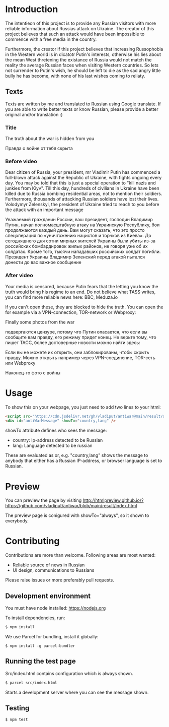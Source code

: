 # Introduction
The intentieon of this project is to provide any Russian visitors with more reliable information about Russias attack on Ukraine. The creator of this project believes that such an attack would have been impossible to commence with a free media in the country.

Furthermore, the creator if this project believes that increasing Russophobia in the Western world is in dicatotr Putin's interests, otherwise his lies about the mean West thretening the existance of Russia would not match the reality the average Russian faces when visiting Western countries. So lets not surrender to Putin's wish, he should be left to die as the sad angry little bully he has become, with none of his last wishes coming to reliaty.

## Texts
Texts are written by me and translated to Russian using Google translate. If you are able to write better texts or know Russian, please provide a better original and/or translation :)
### Title
The truth about the war is hidden from you

Правда о войне от тебя скрыта

### Before video
Dear citizen of Russia, your president, mr Vladimir Putin has commenced a full-blown attack against the Republic of Ukraine, with fights ongoing every day. You may be told that this is just a special operation to "kill nazis and junkies from Kiyv". Till this day, hundreds of civilians in Ukraine have been killed due to Russia bombing residential areas, not to mention their soldiers. Furthermore, thousands of attacking Russian soldiers have lost their lives. Volodymyr Zelenskyi, the president of Ukraine tried to reach to you before the attack with an important message

Уважаемый гражданин России, ваш президент, господин Владимир Путин, начал полномасштабную атаку на Украинскую Республику, бои продолжаются каждый день. Вам могут сказать, что это просто спецоперация по «уничтожению нацистов и торчков из Киева». До сегодняшнего дня сотни мирных жителей Украины были убиты из-за российских бомбардировок жилых районов, не говоря уже об их солдатах. Кроме того, тысячи нападавших российских солдат погибли. Президент Украины Владимир Зеленский перед атакой пытался донести до вас важное сообщение

### After video
Your media is censored, because Putin fears that the letting you know the truth would bring his regime to an end. Do not believe what TASS writes, you can find more reliable news here: BBC, Meduza.io

If you can't open these, they are blocked to hide the truth. You can open the for example via a VPN-connection, TOR-network or Webproxy:

Finally some photos from the war

подвергаются цензуре, потому что Путин опасается, что если вы сообщите вам правду, его режиму придет конец. Не верьте тому, что пишет ТАСС, более достоверные новости можно найти здесь:

Если вы не можете их открыть, они заблокированы, чтобы скрыть правду. Можно открыть например через VPN-соединение, TOR-сеть или Webproxy

Наконец-то фото с войны


# Usage
To show this on your webpage, you just need to add two lines to your html:
```html
<script src="https://cdn.jsdelivr.net/gh/vladiput/antiwar@main/result/antiwar.js"></script>
<div id="antiWarMessage" showTo="country,lang" />
```

showTo attribute defines who sees the message:
* country: Ip-address detected to be Russian
* lang: Language detected to be russian

These are evaluated as or, e.g. "country,lang" shows the message to anybody that either has a Russian IP-address, or browser language is set to Russian.

# Preview
You can preview the page by visiting http://htmlpreview.github.io/?https://github.com/vladiput/antiwar/blob/main/result/index.html

The preview page is conigured with showTo="always", so it shown to everybody.

# Contributing
Contributions are more than welcome. Following areas are most wanted:
* Reliable source of news in Russian
* UI design, communications to Russians

Please raise issues or more preferably pull requests.

## Development environment
You must have node installed: https://nodejs.org

To install dependencies, run:
```bash
$ npm install
```

We use Parcel for bundling, install it globally:
```
$ npm install -g parcel-bundler
```

## Running the test page
Src/index.html contains configuration which is always shown.

```bash
$ parcel src/index.html
```
Starts a development server where you can see the message shown.

## Testing
```bash
$ npm test
```
